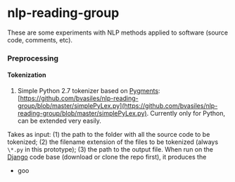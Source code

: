 # nlp-reading-group

These are some experiments with NLP methods applied to software (source code, comments, etc).

### Preprocessing

#### Tokenization

1. Simple Python 2.7 tokenizer based on [Pygments](http://pygments.org): [https://github.com/bvasiles/nlp-reading-group/blob/master/simplePyLex.py](https://github.com/bvasiles/nlp-reading-group/blob/master/simplePyLex.py). Currently only for Python, can be extended very easily.

Takes as input: (1) the path to the folder with all the source code to be tokenized; (2) the filename extension of the files to be tokenized (always `\*.py` in this prototype); (3) the path to the output file.
When run on the [Django](https://github.com/django/django) code base (download or clone the repo first), it produces the 

- goo
